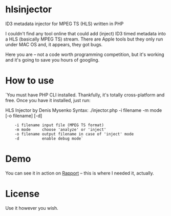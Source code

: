 # hlsinjector
ID3 metadata injector for MPEG TS (HLS) written in PHP

I couldn't find any tool online that could add (inject) ID3 timed metadata into a HLS (basically MPEG TS) stream.
There are Apple tools but they only run under MAC OS and, it appears, they got bugs.

Here you are – not a code worth programming competition, but it's working and it's going to save you hours of googling.

# How to use
`You must have PHP CLI installed. Thankfully, it's totally cross-platform and free. Once you have it installed, just run:

HLS Injector by Denis Mysenko
Syntax: ./injector.php -i filename -m mode [-o filename] [-d]

		-i filename	input file (MPEG TS format)
		-m mode		choose 'analyze' or 'inject'
		-o filename	output filename in case of 'inject' mode
		-d		    enable debug mode`

# Demo

You can see it in action on [Rapport](https://www.rapport.fm/en/video) – this is where I needed it, actually.

# License

Use it however you wish.